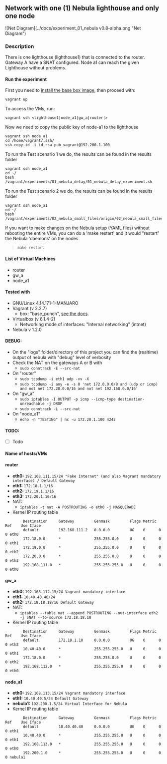 ## Network with one (1) Nebula lighthouse and only one node
![Net Diagram](../docs/experiment_01_nebula v0.8-alpha.png  "Net Diagram")

### Description

There is one lighthouse (lighthouse1) that is connected to the router. Gateway A have a SNAT configured. Node a1 can reach the given Lighthouse without problems. 

#### Run the experiment

First you need to [install the base box image](../boxes/README.md "install the base box image"), then proceed with:

	vagrant up
	
To access the VMs, run:

	vagrant ssh <lighthouse1|node_a1|gw_a|router|>

Now we need to copy the public key of node-a1 to the lighthouse

	vagrant ssh node_a1
	cd /home/vagrant/.ssh/
	ssh-copy-id -i id_rsa.pub vagrant@192.200.1.100

To run the Test scenario 1 we do, the results can be found in the results folder

	vagrant ssh node_a1
	cd ~/
	bash /vagrant/experiments/01_nebula_delay/01_nebula_delay_experiment.sh

To run the Test scenario 2 we do, the results can be found in the results folder

	vagrant ssh node_a1
	cd ~/
	bash /vagrant/experiments/02_nebula_small_files/origin/02_nebula_small_files.sh

If you want to make changes on the Nebula setup (YAML files) without rebooting the entire VMs, you can do a 'make restart' and it would "restart" the Nebula 'daemons' on the nodes

>	`make restart`

#### List of Virtual Machines
- router
- gw_a
- node_a1


#### Tested with
- GNU/Linux 4.14.171-1-MANJARO
- Vagrant (v 2.2.7)
	- box: "base_punch", [see the docs](../boxes/README.md "see the docs").
- Virtualbox (v 6.1.4-2)
	- Networking mode of interfaces: "Internal networking" (intnet)
- Nebula v 1.2.0

#### DEBUG: 
- On the "logs" folder/directory of this project you can find the (realtime) output of nebula with "debug" level of verbosity
- Check the NAT on the gateways A or B with
	- `sudo conntrack -E --src-nat`
- On "router"
	- `sudo tcpdump -i eth1 udp -vv -X`
	- `sudo tcpdump -i any -e -s 0 'net 172.0.0.0/8 and (udp or icmp) and not net 172.20.0.0/16 and not net 192.168.0.0/16'	`
- On "gw_a"
	- `sudo iptables -I OUTPUT -p icmp --icmp-type destination-unreachable -j DROP`
	- `sudo conntrack -L --src-nat`
- On "node_a1"
	- `echo -n "TESTING" | nc -u 172.20.1.100 4242`

#### TODO: 

- [ ] Todo

#### Name of hosts/VMs

#### router

- **eth0:** `192.168.111.15/24 "Fake Internet" (and also Vagrant mandatory interface) / Default Gateway`
- **eth1:** `172.18.1.1/16`
- **eth2:** `172.19.1.1/16`
- **eth3:** `172.20.1.10/16`
- NAT:
	- `iptables -t nat -A POSTROUTING -o eth0 -j MASQUERADE`
- Kernel IP routing table	
```
		Destination     Gateway         Genmask         Flags Metric Ref    Use Iface
		default         192.168.111.2   0.0.0.0         UG    0      0        0 eth0
		172.18.0.0      *               255.255.0.0     U     0      0        0 eth1
		172.19.0.0      *               255.255.0.0     U     0      0        0 eth2
		172.20.0.0      *               255.255.0.0     U     0      0        0 eth3
		192.168.111.0   *               255.255.255.0   U     0      0        0 eth0	
```

#### gw_a

- **eth0:** `192.168.112.15/24 Vagrant mandatory interface`
- **eth1:** `10.40.40.40/24`
- **eth2:** `172.18.18.18/16 Default Gateway`
- NAT:
	- `iptables --table nat --append POSTROUTING --out-interface eth2 -j SNAT --to-source 172.18.18.18`
- Kernel IP routing table
```	
		Destination     Gateway         Genmask         Flags Metric Ref    Use Iface
		default         172.18.1.10     0.0.0.0         UG    0      0        0 eth2
		10.40.40.0      *               255.255.255.0   U     0      0        0 eth1
		172.18.0.0      *               255.255.0.0     U     0      0        0 eth2
		192.168.112.0   *               255.255.255.0   U     0      0        0 eth0	
```		

#### node_a1

- **eth0:** `192.168.113.15/24 Vagrant mandatory interface`
- **eth1:** `10.40.40.5/24 Default Gateway`
- **nebula1:** `192.200.1.5/24 Virtual Interface for Nebula`
- Kernel IP routing table
```
		Destination     Gateway         Genmask         Flags Metric Ref    Use Iface
		default         10.40.40.40     0.0.0.0         UG    0      0        0 eth1
		10.40.40.0      *               255.255.255.0   U     0      0        0 eth1
		192.168.113.0   *               255.255.255.0   U     0      0        0 eth0
		192.200.1.0     *               255.255.255.0   U     0      0        0 nebula1
```		
